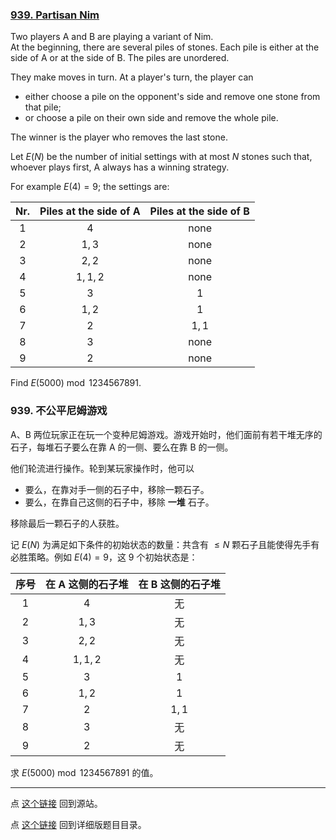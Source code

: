 ### [939. Partisan Nim](https://projecteuler.net/problem=939)

Two players A and B are playing a variant of Nim.  
At the beginning, there are several piles of stones. Each pile is either at the side of A or at the side of B. The piles are unordered.

They make moves in turn. At a player's turn, the player can
- either choose a pile on the opponent's side and remove one stone from that pile;
- or choose a pile on their own side and remove the whole pile.

The winner is the player who removes the last stone.

Let $E(N)$ be the number of initial settings with at most $N$ stones such that, whoever plays first, A always has a winning strategy.

For example $E(4) = 9$; the settings are:

| Nr. | Piles at the side of A | Piles at the side of B |
| :---: | :---: | :---: |
| 1 | $4$ | none |
| 2 | $1,3$ | none |
| 3 | $2,2$ | none |
| 4 | $1,1,2$ | none |
| 5 | $3$ | $1$ |
| 6 | $1,2$ | $1$ |
| 7 | $2$ | $1,1$ |
| 8 | $3$ | none |
| 9 | $2$ | none |

Find $E(5000) \bmod 1234567891$.

### 939. 不公平尼姆游戏

A、B 两位玩家正在玩一个变种尼姆游戏。游戏开始时，他们面前有若干堆无序的石子，每堆石子要么在靠 A 的一侧、要么在靠 B 的一侧。

他们轮流进行操作。轮到某玩家操作时，他可以
- 要么，在靠对手一侧的石子中，移除一颗石子。
- 要么，在靠自己这侧的石子中，移除 **一堆** 石子。

移除最后一颗石子的人获胜。

记 $E(N)$ 为满足如下条件的初始状态的数量：共含有 $\leq N$ 颗石子且能使得先手有必胜策略。例如 $E(4) = 9$，这 $9$ 个初始状态是：

| 序号 | 在 A 这侧的石子堆 | 在 B 这侧的石子堆 |
| :---: | :---: | :---: |
| 1 | $4$ | 无 |
| 2 | $1,3$ | 无 |
| 3 | $2,2$ | 无 |
| 4 | $1,1,2$ | 无 |
| 5 | $3$ | $1$ |
| 6 | $1,2$ | $1$ |
| 7 | $2$ | $1,1$ |
| 8 | $3$ | 无 |
| 9 | $2$ | 无 |

求 $E(5000) \bmod 1234567891$ 的值。

---

点 [这个链接](https://fsy-juruo.github.io/pe-chinese-translation/) 回到源站。

点 [这个链接](https://fsy-juruo.github.io/pe-chinese-translation/detailed_content_archives.html) 回到详细版题目目录。

